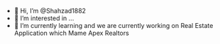- 👋 Hi, I’m @Shahzad1882
- 👀 I’m interested in ...
- 🌱 I’m currently learning and we are currently working on Real Estate Application which Mame Apex Realtors 

<!---
Shahzad1882/Shahzad1882 is a ✨ special ✨ repository because its `README.md` (this file) appears on your GitHub profile.
You can click the Preview link to take a look at your changes.
--->
